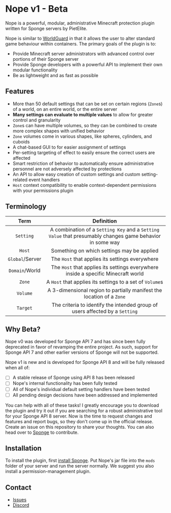 # Nope v1 - Beta

Nope is a powerful, modular, administrative Minecraft protection plugin written for Sponge servers by PietElite. 

Nope is similar to [WorldGuard](https://github.com/EngineHub/WorldGuard) in that
it allows the user to alter standard game behaviour within containers.
The primary goals of the plugin is to:
- Provide Minecraft server administrators with advanced control over portions of their Sponge server
- Provide Sponge developers with a powerful API to implement their own modular functionality
- Be as lightweight and as fast as possible

## Features
- More than 50 default settings that can be set on certain regions (`Zone`s) of a world, on an entire world, or the entire server
- **Many settings can evaluate to multiple values** to allow for greater control and granularity
- `Zone`s can have multiple volumes, so they can be combined to create more complex shapes with unified behavior
- `Zone` volumes come in various shapes, like spheres, cylinders, and cuboids
- A chat-based GUI to for easier assignment of settings
- Per-setting targeting of effect to easily ensure the correct users are affected
- Smart restriction of behavior to automatically ensure administrative personnel are not adversely affected by protections
- An API to allow easy creation of custom settings and custom setting-related event handlers
- `Host` context compatibility to enable context-dependent permissions with your permissions plugin

## Terminology
| Term | Definition |
| :----: | :------: |
| `Setting` | A combination of a `Setting Key` and a `Setting Value` that presumably changes game behavior in some way |
| `Host`  | Something on which settings may be applied |
| `Global`/Server | The `Host` that applies its settings everywhere | 
| `Domain`/World | The `Host` that applies its settings everywhere inside a specific Minecraft world |
| `Zone` | A `Host` that applies its settings to a set of `Volume`s |
| `Volume` | A 3-dimensional region to partially manifest the location of a `Zone` |
| `Target` | The criteria to identify the intended group of users affected by a `Setting` |

## Why Beta?

Nope v0 was developed for Sponge API 7 and has since been fully deprecated in favor of revamping the entire project.
As such, support for Sponge API 7 and other earlier versions of Sponge will not be supported.

Nope v1 is new and is developed for Sponge API 8 and will be fully released when all of:
- [ ] A stable release of Sponge using API 8 has been released
- [ ] Nope's internal functionality has been fully tested
- [ ] All of Nope's individual default setting handlers have been tested
- [ ] All pending design decisions have been addressed and implemented

You can help with all of these tasks! I greatly encourage you to download the plugin and try it out
if you are searching for a robust administrative tool for your Sponge API 8 server.
Now is the time to request changes and features and report bugs, so they don't come up in the official release.
Create an issue on this repository to share your thoughts.
You can also head over to [Sponge](https://github.com/SpongePowered/Sponge) to contribute.

## Installation

To install the plugin, first [install Sponge](https://docs.spongepowered.org/stable/en/server/index.html). 
Put Nope's jar file into the `mods` folder of your server and run the server normally.
We suggest you also install a permission-management plugin.

## Contact

- [Issues](https://github.com/pietelite/nope/issues)
- [Discord](https://discord.gg/EmjQpqj6ps)